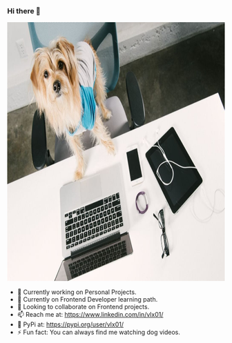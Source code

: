 
### Hi there 👋
<img src = 'https://github.com/vlx01/vlx01/blob/master/Tech-Geek-Dad.jpg' width="800" height="600">



- 🔭 Currently working on Personal Projects.
- 🌱 Currently on Frontend Developer learning path.
- 👯 Looking to collaborate on Frontend projects.
- 📫 Reach me at: https://www.linkedin.com/in/vlx01/
- 🐍 PyPi at: https://pypi.org/user/vlx01/
- ⚡ Fun fact: You can always find me watching dog videos.
